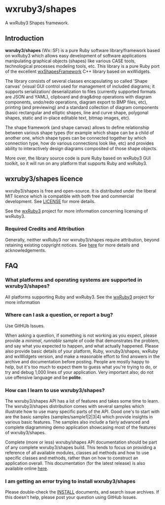 # wxruby3/shapes

A wxRuby3 Shapes framework.

## Introduction

**wxruby3/shapes** (Wx::SF) is a pure Ruby software library/framework based on wxRuby3 which allows
easy development of software applications manipulating graphical objects (shapes) like various CASE 
tools, technological processes modeling tools, etc. This library is a pure Ruby port of the excellent 
[wxShapesFramework](https://sourceforge.net/projects/wxsf/) C++ library based on wxWidgets.

The library consists of several classes encapsulating so called 'Shape canvas' (visual
GUI control used for management of included diagrams; it supports serialization/
deserialization to files (currently supported formats are JSON and YAML), clipboard and 
drag&drop operations with diagram components, undo/redo operations, diagram export to 
BMP files, etc), printing (and previewing) and a standard collection of diagram components 
(basic rectangular and elliptic shapes, line and curve shape, polygonal shapes, static and 
in-place editable text, bitmap images, etc).

The shape framework (and shape canvas) allows to define relationship between various
shape types (for example which shape can be a child of another one, which shape types
can be connected together by which connection type, how do various connections look
like, etc) and provides ability to interactively design diagrams composited of those
shape objects.

More over, the library source code is pure Ruby based on wxRuby3 GUI toolkit, so it will
run on any platform that supports Ruby and wxRuby3.

## wxruby3/shapes licence

wxruby3/shapes is free and open-source. It is distributed under the liberal
MIT licence which is compatible with both free and commercial development.
See [LICENSE](LICENSE) for more details.

See the [wxRuby3](https://github.com/mcorino/wxRuby3) project for more information
concerning licensing of wxRuby3.

### Required Credits and Attribution

Generally, neither wxRuby3 nor wxruby3/shapes require attribution, beyond
retaining existing copyright notices. 
See [here](CREDITS.md) for more details and acknowledgements.

## FAQ

### What platforms and operating systems are supported in wxruby3/shapes?

All platforms supporting Ruby and wxRuby3. See the [wxRuby3](https://github.com/mcorino/wxRuby3) 
project for more information 

### Where can I ask a question, or report a bug?

Use GitHUb Issues.

When asking a question, if something is not working as you expect,
please provide a *minimal*, *runnable* sample of code that demonstrates
the problem, and say what you expected to happen, and what actually
happened. Please also provide basic details of your platform, Ruby,
wxruby3/shapes, wxRuby and wxWidgets version, and make a reasonable effort 
to find answers in the archive and documentation before posting. People are mostly happy
to help, but it's too much to expect them to guess what you're trying to
do, or try and debug 1,000 lines of your application.
Very important also; do not use offensive language and be **polite**.

### How can I learn to use wxruby3/shapes?

The wxruby3/shapes API has a lot of features and takes some time to learn. 
The wxruby3/shapes distribution comes with several samples which illustrate how 
to use many specific parts of the API. Good one's to start with are the
basic samples (samples/sample1|2|3|4) which provide insights in various basic 
features. The samples also include a fairly advanced and complete diagramming
demo application showcasing most of the features of wxruby3/shapes.

Complete (more or less) wxruby/shapes API documentation should be part of any
complete wxruby3/shapes build. This tends to focus on providing a reference
of all available modules, classes ad methods and how to use specific
classes and methods, rather than on how to construct an application
overall.
This documentation (for the latest release) is also available online
[here](https://mcorino.github.io/wxRuby3-shapes/file.00_starting.html).

### I am getting an error trying to install wxruby3/shapes

Please double-check the [INSTALL](INSTALL.md) documents, and search issue archives. If
this doesn't help, please post your question using GitHub Issues.
